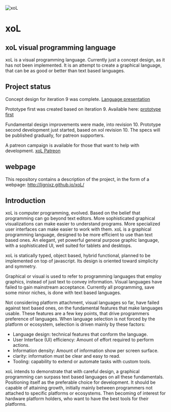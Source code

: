![xoL](http://lignixz.github.io/xoL/img/xol01.svg)

# xoL

## xoL visual programming language

xoL is a visual programming language. Currently just a concept design, as it has not been implemented. It is an attempt to create a graphical language, that can be as good or better than text based languages.

## Project status

Concept design for iteration 9 was complete. [Language presentation](http://lignixz.github.io/xoL/)

Prototype first was created based on iteration 9. Available here: [prototype first](https://github.com/lignixz/xra9)

Fundamental design improvements were made, into revision 10. Prototype second development just started, based on xol revision 10. The specs will be published gradually, for patreon supporters.

A patreon campaign is available for those that want to help with development. [xoL Patreon](https://www.patreon.com/lignixz)

## webpage

This repository contains a description of the project, in the form of a webpage: http://lignixz.github.io/xoL/

## Introduction

xoL is computer programming, evolved. Based on the belief that programming can go beyond text editors. More sophisticated graphical visualizations can make easier to understand programs. More specialized user interfaces can make easier to work with them. xoL is a graphical programming language, designed to be more efficient to use than text based ones. An elegant, yet powerful general purpose graphic language, with a sophisticated UI, well suited for tablets and desktops.

xoL is statically typed, object based, hybrid functional, planned to be implemented on top of javascript. Its design is oriented toward simplicity and symmetry.

Graphical or visual is used to refer to programming languages that employ graphics, instead of just text to convey information. Visual languages have failed to gain mainstream acceptance. Currently all programming, save some minor niches, is done with text based languages.

Not considering platform attachment, visual languages so far, have failed against text based ones, on the fundamental features that make languages usable. These features are a few key points, that drive programmers preference of languages. When language selection is not forced by the platform or ecosystem, selection is driven mainly by these factors:

* Language design: technical features that conform the language.
* User Interface (UI) efficiency: Amount of effort required to perform actions.
* Information density: Amount of information show per screen surface.
* clarity: information must be clear and easy to read.
* Tooling: capability to extend or automate tasks with custom tools.

xoL intends to demonstrate that with careful design, a graphical programming can surpass text based languages on all these fundamentals. Positioning itself as the preferable choice for development. It should be capable of attaining growth, initially mainly between programmers not attached to specific platforms or ecosystems. Then becoming of interest for hardware platform holders, who want to have the best tools for their platforms.
